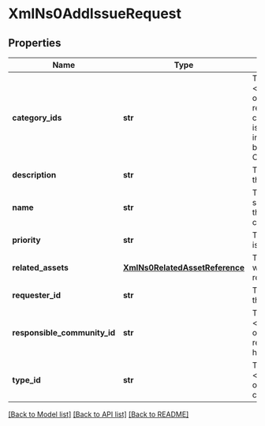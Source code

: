 # XmlNs0AddIssueRequest

## Properties
Name | Type | Description | Notes
------------ | ------------- | ------------- | -------------
**category_ids** | **str** | The list of &lt;code&gt;ids&lt;/code&gt; of assets which represent categories for this issue. Each asset in this list should be of type Issue Category | [optional] 
**description** | **str** | The description for the issue | [optional] 
**name** | **str** | The name of the subject for which the issue is being created | [optional] 
**priority** | **str** | The priority for the issue | [optional] 
**related_assets** | [**XmlNs0RelatedAssetReference**](XmlNs0RelatedAssetReference.md) | The list of assets which the issue is related to | [optional] 
**requester_id** | **str** | The requester of the issue | [optional] 
**responsible_community_id** | **str** | The &lt;code&gt;id&lt;/code&gt; of the community responsible for handling the issue | [optional] 
**type_id** | **str** | The type &lt;code&gt;id&lt;/code&gt; of the issue to be created | [optional] 

[[Back to Model list]](../README.md#documentation-for-models) [[Back to API list]](../README.md#documentation-for-api-endpoints) [[Back to README]](../README.md)


